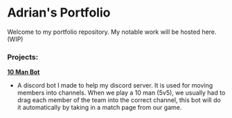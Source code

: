 # Adrian's Portfolio


Welcome to my portfolio repository. My notable work will be hosted here. (WIP)



<h3>Projects:</h3>

<b><a href="https://github.com/Ad-Chan/10ManBot">10 Man Bot</a></b>
- A discord bot I made to help my discord server. It is used for moving members into channels. When we play a 10 man (5v5), we usually had to drag each member of the team into the correct channel, this bot will do it automatically by taking in a match page from our game.
